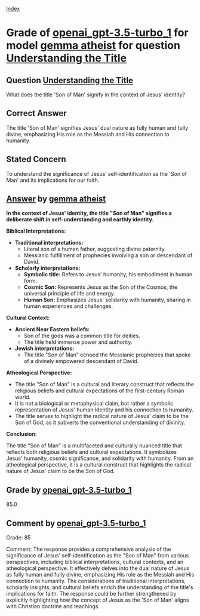 
[Index](../../../../index.md)
# Grade of [openai_gpt-3.5-turbo_1](../../../grading_models/openai_gpt-3.5-turbo_1.md) for model [gemma atheist](../../../answering_models/gemma_atheist.md) for question [Understanding the Title](../../../questions/Understanding_the_Title.md)

## Question [Understanding the Title](../../../questions/Understanding_the_Title.md)
What does the title 'Son of Man' signify in the context of Jesus' identity?

## Correct Answer
The title 'Son of Man' signifies Jesus' dual nature as fully human and fully divine, emphasizing His role as the Messiah and His connection to humanity.

## Stated Concern
To understand the significance of Jesus’ self-identification as the 'Son of Man' and its implications for our faith.

## [Answer](../Understanding_the_Title.md) by [gemma atheist](../../../answering_models/gemma_atheist.md)
**In the context of Jesus' identity, the title "Son of Man" signifies a deliberate shift in self-understanding and earthly identity.**

**Biblical Interpretations:**

* **Traditional interpretations:**
    * Literal son of a human father, suggesting divine paternity.
    * Messianic fulfillment of prophecies involving a son or descendant of David.
* **Scholarly interpretations:**
    * **Symbolic title:** Refers to Jesus' humanity, his embodiment in human form.
    * **Cosmic Son:** Represents Jesus as the Son of the Cosmos, the universal principle of life and energy.
    * **Human Son:** Emphasizes Jesus' solidarity with humanity, sharing in human experiences and challenges.

**Cultural Context:**

* **Ancient Near Eastern beliefs:**
    * Son of the gods was a common title for deities.
    * The title held immense power and authority.
* **Jewish interpretations:**
    * The title "Son of Man" echoed the Messianic prophecies that spoke of a divinely empowered descendant of David.

**Atheological Perspective:**

* The title "Son of Man" is a cultural and literary construct that reflects the religious beliefs and cultural expectations of the first-century Roman world.
* It is not a biological or metaphysical claim, but rather a symbolic representation of Jesus' human identity and his connection to humanity.
* The title serves to highlight the radical nature of Jesus' claim to be the Son of God, as it subverts the conventional understanding of divinity.

**Conclusion:**

The title "Son of Man" is a multifaceted and culturally nuanced title that reflects both religious beliefs and cultural expectations. It symbolizes Jesus' humanity, cosmic significance, and solidarity with humanity. From an atheological perspective, it is a cultural construct that highlights the radical nature of Jesus' claim to be the Son of God.

## Grade by [openai_gpt-3.5-turbo_1](../../../grading_models/openai_gpt-3.5-turbo_1.md)
85.0

## Comment by [openai_gpt-3.5-turbo_1](../../../grading_models/openai_gpt-3.5-turbo_1.md)
Grade: 85

Comment: The response provides a comprehensive analysis of the significance of Jesus' self-identification as the "Son of Man" from various perspectives, including biblical interpretations, cultural contexts, and an atheological perspective. It effectively delves into the dual nature of Jesus as fully human and fully divine, emphasizing His role as the Messiah and His connection to humanity. The considerations of traditional interpretations, scholarly insights, and cultural beliefs enrich the understanding of the title's implications for faith. The response could be further strengthened by explicitly highlighting how the concept of Jesus as the 'Son of Man' aligns with Christian doctrine and teachings.
